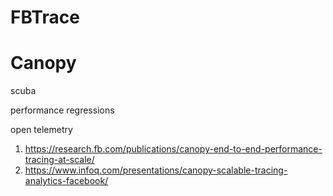
# FBTrace

# Canopy

scuba

performance regressions

open telemetry

1.  https://research.fb.com/publications/canopy-end-to-end-performance-tracing-at-scale/
2. https://www.infoq.com/presentations/canopy-scalable-tracing-analytics-facebook/


